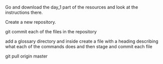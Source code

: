 Go and download the day_1 part of the resources and look at the instructions there.

Create a new repository.

git commit each of the files in the repository

add a glossary directory and inside create a file with a heading describing what each of the commands does and then stage and commit each file

git pull origin master
